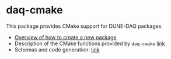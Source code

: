 # daq-cmake

This package provides CMake support for DUNE-DAQ packages.

* [Overview of how to create a new package](Creating-a-new-package-under-v2.3.0.md)
* Description of the CMake functions provided by `daq-cmake` [link](CmakeFunctions.md)
* Schemas and code generation: [link](SchemaAndCodeGen.md)


